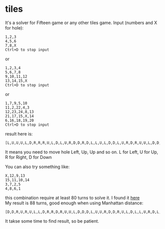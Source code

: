 # tiles

It's a solver for Fifteen game or any other tiles game.
Input (numbers and X for hole):

```
1,2,3
4,5,6
7,8,X
Ctrl+D to stop input
```
or
```
1,2,3,4
5,6,7,8
9,10,11,12
13,14,15,X
Ctrl+D to stop input
```
or
```
1,7,9,5,10
11,2,22,4,3
12,23,24,8,13
21,17,15,X,14
6,16,18,19,20
Ctrl+D to stop input
```
result here is:
```
[L,U,U,U,L,D,R,R,R,U,L,D,L,U,R,D,D,R,D,L,L,U,L,D,D,L,U,R,D,R,U,U,L,D,D,R,U,U,U,L,D,L,U,R,R,D,R,R,D,D,L,U,U,U,L,L,D,R,U,R,D,L,L,U,R,R,D,D,L,L,D,R,R,R,U,L,D,L,U,R,R,D,L,L,U,R,D,L,L,U,R,R,D,R]
```
It means you need to move hole Left, Up, Up and so on. L for Left, U for Up, R for Right, D for Down

You can also try something like:
```
X,12,9,13
15,11,10,14
3,7,2,5
4,8,6,1
```
this combination require at least 80 turns to solve it. I found it [here](http://kociemba.org/themen/fifteen/fifteensolver.html)  
My result is 88 turns, good enough when using Manhattan distance:  
```
[D,D,R,U,R,U,L,L,D,R,R,D,R,U,U,L,D,D,D,L,U,U,R,D,D,R,U,L,D,L,L,U,R,D,L,U,U,R,U,R,D,L,D,R,U,R,D,L,U,U,L,D,D,R,D,L,U,L,U,R,R,U,L,L,D,D,D,R,U,U,R,R,U,L,L,D,D,R,D,R,U,U,L,D,L,D,R,R]
```
It takse some time to find result, so be patient.
